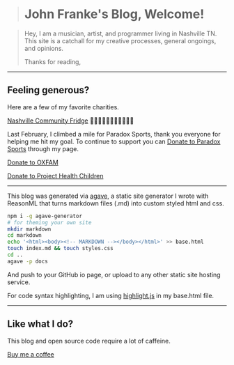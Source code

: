 > # John Franke's Blog, Welcome!

> Hey, I am a musician, artist, and programmer living in Nashville TN.
> This site is a catchall for my creative processes, general ongoings, and opinions.
>   
> Thanks for reading,

---

## Feeling generous? 

Here are a few of my favorite charities.

[Nashville Community Fridge](https://www.instagram.com/nashvillecommunityfridge) 🥕🍉🥑🍅🍇🥝🍍🍊🍌🍈🥭

Last February, I climbed a mile for Paradox Sports, thank you everyone for helping me hit my goal. To continue to support you can [Donate to Paradox Sports](https://paradoxsports.salsalabs.org/pdxmile-climb-nashville22/p/johnfranke/index.html) through my page.

[Donate to OXFAM](https://www.oxfamamerica.org/donate/)

[Donate to Project Health Children](https://projecthealthychildren.org/)

---

This blog was generated via [agave](https://github.com/jottenlips/agave), a static site generator I wrote with ReasonML that turns markdown files (.md) into custom styled html and css.

```bash
npm i -g agave-generator
# for theming your own site
mkdir markdown
cd markdown
echo '<html><body><!-- MARKDOWN --></body></html>' >> base.html
touch index.md && touch styles.css
cd ..
agave -p docs
```

And push to your GitHub io page, or upload to any other static site hosting service.

For code syntax highlighting, I am using [highlight.js](https://highlightjs.org/) in my base.html file.

---

## Like what I do?

This blog and open source code require a lot of caffeine.

[Buy me a coffee](contribute)